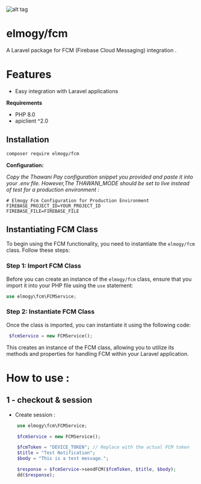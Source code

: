 ![alt tag](https://www.gstatic.com/devrel-devsite/prod/v5ab6fd0ad9c02b131b4d387b5751ac2c3616478c6dd65b5e931f0805efa1009c/firebase/images/lockup.svg)

# elmogy/fcm
A Laravel package for FCM (Firebase Cloud Messaging) integration . 

# Features
* Easy integration with Laravel applications

**Requirements**
* PHP 8.0 
* apiclient ^2.0

## Installation
```bash
composer require elmogy/fcm
```


**Configuration:** 

_Copy the Thawani Pay configuration snippet you provided and paste it into your .env file. However,The THAWANI_MODE should be set to live instead of test for a production environment :_
```
# Elmogy Fcm Configuration for Production Environment
FIREBASE_PROJECT_ID=YOUR_PROJECT_ID
FIREBASE_FILE=FIREBASE_FILE

```

## Instantiating FCM Class

To begin using the FCM functionality, you need to instantiate the `elmogy/fcm` class. Follow these steps:

### Step 1: Import FCM Class

Before you can create an instance of the `elmogy/fcm` class, ensure that you import it into your PHP file using the `use` statement:

```php
use elmogy\fcm\FCMService;
```

### Step 2: Instantiate FCM Class
Once the class is imported, you can instantiate it using the following code:
```php
 $fcmService = new FCMService();
```
This creates an instance of the FCM class, allowing you to utilize its methods and properties for handling FCM within your Laravel application.


# How to use :
## 1 - checkout & session

- Create session :
```php
    use elmogy\fcm\FCMService;

    $fcmService = new FCMService();

    $fcmToken = "DEVICE_TOKEN"; // Replace with the actual FCM token
    $title = "Test Notification";
    $body = "This is a test message.";

    $response = $fcmService->sendFCM($fcmToken, $title, $body);
    dd($response);

```
